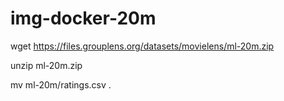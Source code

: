 # img-docker-20m

wget https://files.grouplens.org/datasets/movielens/ml-20m.zip

unzip ml-20m.zip

mv ml-20m/ratings.csv .
